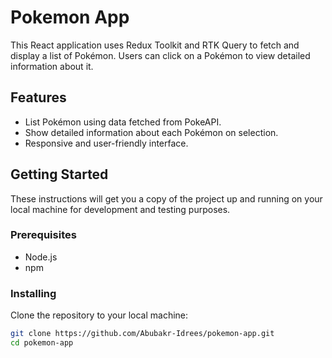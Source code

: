 # Pokemon App

This React application uses Redux Toolkit and RTK Query to fetch and display a list of Pokémon. Users can click on a Pokémon to view detailed information about it.

## Features

- List Pokémon using data fetched from PokeAPI.
- Show detailed information about each Pokémon on selection.
- Responsive and user-friendly interface.

## Getting Started

These instructions will get you a copy of the project up and running on your local machine for development and testing purposes.

### Prerequisites

- Node.js
- npm

### Installing

Clone the repository to your local machine:

```bash
git clone https://github.com/Abubakr-Idrees/pokemon-app.git
cd pokemon-app

